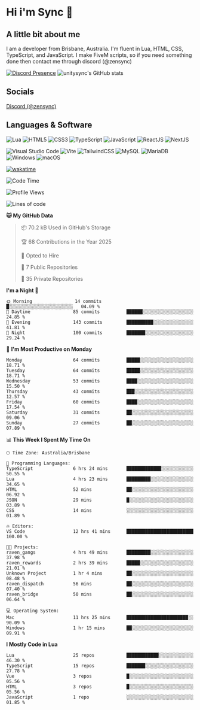 # Hi i'm Sync 👋

## A little bit about me
I am a developer from Brisbane, Australia. I'm fluent in Lua, HTML, CSS, TypeScript, and JavaScript. I make FiveM scripts, so if you need something done then contact me through discord (@zensync)

[![Discord Presence](https://lanyard.cnrad.dev/api/265742868587479050)](https://discord.com/users/265742868587479050)
![unitysync's GitHub stats](https://github-readme-stats.vercel.app/api?username=unitysync&show_icons=true&theme=ambient_gradient)

## Socials
<p><a href="https://discord.com/users/265742868587479050">Discord (@zensync)</a></p>

## Languages & Software
![Lua](https://img.shields.io/badge/lua-%232C2D72.svg?style=for-the-badge&logo=lua&logoColor=white) ![HTML5](https://img.shields.io/badge/html5-%23E34F26.svg?style=for-the-badge&logo=html5&logoColor=white) ![CSS3](https://img.shields.io/badge/css3-%231572B6.svg?style=for-the-badge&logo=css3&logoColor=white) ![TypeScript](https://img.shields.io/badge/TypeScript-3178C6?logo=typescript&logoColor=fff&style=for-the-badge) ![JavaScript](https://img.shields.io/badge/javascript-%23323330.svg?style=for-the-badge&logo=javascript&logoColor=%23F7DF1E) ![ReactJS](https://shields.io/badge/react-black?logo=react&style=for-the-badge) ![NextJS](https://img.shields.io/badge/next.js-000000?style=for-the-badge&logo=nextdotjs&logoColor=white)

![Visual Studio Code](https://custom-icon-badges.demolab.com/badge/Visual%20Studio%20Code-0078d7.svg?logo=vsc&logoColor=white&style=for-the-badge) ![Vite](https://img.shields.io/badge/Vite-646CFF?style=for-the-badge&logo=Vite&logoColor=white) ![TailwindCSS](https://img.shields.io/badge/tailwindcss-%2338B2AC.svg?style=for-the-badge&logo=tailwind-css&logoColor=white) ![MySQL](https://img.shields.io/badge/MySQL-4479A1?style=for-the-badge&logo=mysql&logoColor=white) ![MariaDB](https://img.shields.io/badge/MariaDB-003545?style=for-the-badge&logo=mariadb&logoColor=white) ![Windows](https://custom-icon-badges.demolab.com/badge/Windows-0078D6?logo=windows11&logoColor=white&style=for-the-badge) ![macOS](https://img.shields.io/badge/macOS-000000?logo=apple&logoColor=F0F0F0&style=for-the-badge)

[![wakatime](https://wakatime.com/badge/user/018c590e-972a-4f9d-bbc0-f77a1b8e8227.svg?style=for-the-badge)](https://wakatime.com/@unitysync)

<!--START_SECTION:waka-->
![Code Time](http://img.shields.io/badge/Code%20Time-346%20hrs%2025%20mins-blue)

![Profile Views](http://img.shields.io/badge/Profile%20Views-85-blue)

![Lines of code](https://img.shields.io/badge/From%20Hello%20World%20I%27ve%20Written-369.9%20thousand%20lines%20of%20code-blue)

**🐱 My GitHub Data** 

> 📦 70.2 kB Used in GitHub's Storage 
 > 
> 🏆 68 Contributions in the Year 2025
 > 
> 💼 Opted to Hire
 > 
> 📜 7 Public Repositories 
 > 
> 🔑 35 Private Repositories 
 > 
**I'm a Night 🦉** 

```text
🌞 Morning                14 commits          █░░░░░░░░░░░░░░░░░░░░░░░░   04.09 % 
🌆 Daytime                85 commits          ██████░░░░░░░░░░░░░░░░░░░   24.85 % 
🌃 Evening                143 commits         ██████████░░░░░░░░░░░░░░░   41.81 % 
🌙 Night                  100 commits         ███████░░░░░░░░░░░░░░░░░░   29.24 % 
```
📅 **I'm Most Productive on Monday** 

```text
Monday                   64 commits          █████░░░░░░░░░░░░░░░░░░░░   18.71 % 
Tuesday                  64 commits          █████░░░░░░░░░░░░░░░░░░░░   18.71 % 
Wednesday                53 commits          ████░░░░░░░░░░░░░░░░░░░░░   15.50 % 
Thursday                 43 commits          ███░░░░░░░░░░░░░░░░░░░░░░   12.57 % 
Friday                   60 commits          ████░░░░░░░░░░░░░░░░░░░░░   17.54 % 
Saturday                 31 commits          ██░░░░░░░░░░░░░░░░░░░░░░░   09.06 % 
Sunday                   27 commits          ██░░░░░░░░░░░░░░░░░░░░░░░   07.89 % 
```


📊 **This Week I Spent My Time On** 

```text
🕑︎ Time Zone: Australia/Brisbane

💬 Programming Languages: 
TypeScript               6 hrs 24 mins       █████████████░░░░░░░░░░░░   50.55 % 
Lua                      4 hrs 23 mins       █████████░░░░░░░░░░░░░░░░   34.65 % 
HTML                     52 mins             ██░░░░░░░░░░░░░░░░░░░░░░░   06.92 % 
JSON                     29 mins             █░░░░░░░░░░░░░░░░░░░░░░░░   03.89 % 
CSS                      14 mins             ░░░░░░░░░░░░░░░░░░░░░░░░░   01.89 % 

🔥 Editors: 
VS Code                  12 hrs 41 mins      █████████████████████████   100.00 % 

🐱‍💻 Projects: 
raven_gangs              4 hrs 49 mins       █████████░░░░░░░░░░░░░░░░   37.98 % 
raven_rewards            2 hrs 39 mins       █████░░░░░░░░░░░░░░░░░░░░   21.01 % 
Unknown Project          1 hr 4 mins         ██░░░░░░░░░░░░░░░░░░░░░░░   08.48 % 
raven_dispatch           56 mins             ██░░░░░░░░░░░░░░░░░░░░░░░   07.40 % 
raven_bridge             50 mins             ██░░░░░░░░░░░░░░░░░░░░░░░   06.64 % 

💻 Operating System: 
Mac                      11 hrs 25 mins      ███████████████████████░░   90.09 % 
Windows                  1 hr 15 mins        ██░░░░░░░░░░░░░░░░░░░░░░░   09.91 % 
```

**I Mostly Code in Lua** 

```text
Lua                      25 repos            ████████████░░░░░░░░░░░░░   46.30 % 
TypeScript               15 repos            ███████░░░░░░░░░░░░░░░░░░   27.78 % 
Vue                      3 repos             █░░░░░░░░░░░░░░░░░░░░░░░░   05.56 % 
HTML                     3 repos             █░░░░░░░░░░░░░░░░░░░░░░░░   05.56 % 
JavaScript               1 repo              ░░░░░░░░░░░░░░░░░░░░░░░░░   01.85 % 
```




<!--END_SECTION:waka-->
